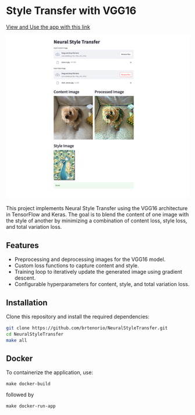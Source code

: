 # Style Transfer with VGG16

[View and Use the app with this link](https://dogbreedclassifier-production.up.railway.app/)

![](style_transfer.jpg)


This project implements Neural Style Transfer using the VGG16 architecture in TensorFlow and Keras. The goal is to blend the content of one image with the style of another by minimizing a combination of content loss, style loss, and total variation loss.

## Features

- Preprocessing and deprocessing images for the VGG16 model.
- Custom loss functions to capture content and style.
- Training loop to iteratively update the generated image using gradient descent.
- Configurable hyperparameters for content, style, and total variation loss.

## Installation

Clone this repository and install the required dependencies:

```bash
git clone https://github.com/brtenorio/NeuralStyleTransfer.git
cd NeuralStyleTransfer
make all
```


## Docker

To containerize the application, use:

    make docker-build

followed by

    make docker-run-app
